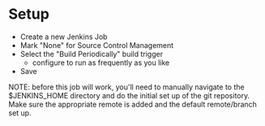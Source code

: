 # Setup
 - Create a new Jenkins Job
 - Mark "None" for Source Control Management
 - Select the "Build Periodically" build trigger
   - configure to run as frequently as you like
 - Save
 
 NOTE: before this job will work, you'll need to manually navigate to the $JENKINS_HOME directory and do the initial set up of the git repository.  Make sure the appropriate remote is added and the default remote/branch set up.

